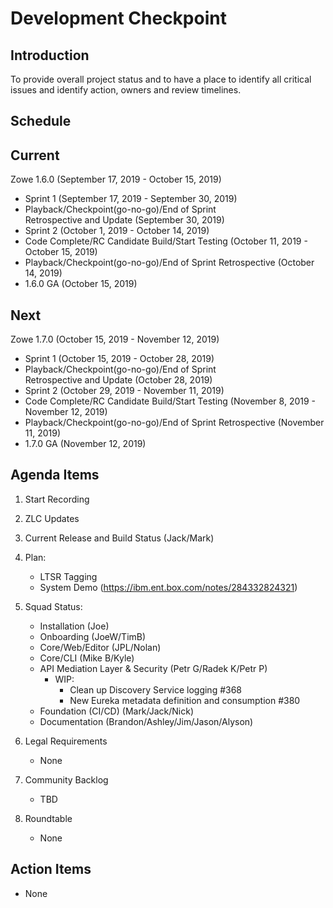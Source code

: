 # Development Checkpoint

Introduction
------------
To provide overall project status and to have a place to identify all critical issues and identify action, owners and review timelines.

Schedule
--------

Current
-------

Zowe 1.6.0 (September 17, 2019 - October 15, 2019)
- Sprint 1 (September 17, 2019 - September 30, 2019)
- Playback/Checkpoint(go-no-go)/End of Sprint Retrospective and Update (September 30, 2019)
- Sprint 2 (October 1, 2019 - October 14, 2019)
- Code Complete/RC Candidate Build/Start Testing (October 11, 2019 - October 15, 2019)
- Playback/Checkpoint(go-no-go)/End of Sprint Retrospective (October 14, 2019)
- 1.6.0 GA (October 15, 2019)

Next
----

Zowe 1.7.0 (October 15, 2019 - November 12, 2019)
- Sprint 1 (October 15, 2019 - October 28, 2019)
- Playback/Checkpoint(go-no-go)/End of Sprint Retrospective and Update (October 28, 2019)
- Sprint 2 (October 29, 2019 - November 11, 2019)
- Code Complete/RC Candidate Build/Start Testing (November 8, 2019 - November 12, 2019)
- Playback/Checkpoint(go-no-go)/End of Sprint Retrospective (November 11, 2019)
- 1.7.0 GA (November 12, 2019)

Agenda Items
------------
1. Start Recording
2. ZLC Updates
3. Current Release and Build Status (Jack/Mark)
4. Plan:
    - LTSR Tagging
    - System Demo (https://ibm.ent.box.com/notes/284332824321)
5. Squad Status:
    - Installation (Joe)
    - Onboarding (JoeW/TimB)
    - Core/Web/Editor (JPL/Nolan)
    - Core/CLI (Mike B/Kyle)
    - API Mediation Layer & Security (Petr G/Radek K/Petr P)
      - WIP:        
        - Clean up Discovery Service logging #368      
        - New Eureka metadata definition and consumption #380        
    - Foundation (CI/CD) (Mark/Jack/Nick)
    - Documentation (Brandon/Ashley/Jim/Jason/Alyson)

6. Legal Requirements
    - None

7. Community Backlog
    - TBD
8. Roundtable
    - None

Action Items
------------
- None
